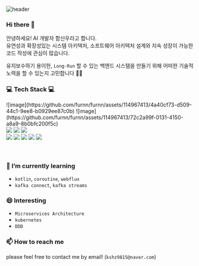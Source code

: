 ![header](https://capsule-render.vercel.app/api?type=waving&&color=gradient&height=100&section=header&fontSize=90)
### Hi there 👋
안녕하세요! AI 개발자 함신우라고 합니다.<br/>
유연성과 확장성있는 시스템 아키텍처, 소프트웨어 아키텍처 설계와 지속 성장이 가능한 코드 작성에 관심이 많습니다.

유지보수하기 용이한, `Long-Run` 할 수 있는 백엔드 시스템을 만들기 위해 어떠한 기술적 노력을 할 수 있는지 고민합니다 🤔🤔 

<!-- https://simpleicons.org/ -->
<h3>💻 Tech Stack 💻</h3>
<div>
  ![image](https://github.com/furnn/furnn/assets/114967413/4a40cf73-d509-44c1-9ee8-b0929ee87c0b)
  ![image](https://github.com/furnn/furnn/assets/114967413/72c2a99f-0131-4150-a8a9-8b0bfc200f5c)

</div>
<div>
  <img src="https://img.shields.io/badge/spring-6DB33F?style=flat-square&logo=spring&logoColor=white"/>
  <img src="https://img.shields.io/badge/mysql-4479A1?style=flat-square&logo=mysql&logoColor=white"/>
  <img src="https://img.shields.io/badge/redis-DC382D?style=flat-square&logo=redis&logoColor=white"/>
</div>
<div>
  <img src="https://img.shields.io/badge/apache kafka-232F3E?style=flat-square&logo=apachekafka&logoColor=white"/>
  <img src="https://img.shields.io/badge/docker-2496ED?style=flat-square&logo=docker&logoColor=white"/>
  <img src="https://img.shields.io/badge/kubernetes-326CE5?style=flat-square&logo=kubernetes&logoColor=white"/>
  <img src="https://img.shields.io/badge/jenkins-D24939?style=flat-square&logo=jenkins&logoColor=white"/>
  <img src="https://img.shields.io/badge/amazon AWS-232F3E?style=flat-square&logo=amazon AWS&logoColor=white"/>
</div>
<div>
</div>
<div>
</div>
<br><br>

### 🌱 I’m currently learning
* `kotlin`, `coroutine`, `webflux`
* `kafka connect`, `kafka streams`


### 😄 Interesting
* `Microservices Architecture`
* `kubernetes`
* `DDD`

### 📫 How to reach me
please feel free to contact me by email! (`kshz9815@naver.com`)

<!--
**suhongkim98/suhongkim98** is a ✨ _special_ ✨ repository because its `README.md` (this file) appears on your GitHub profile.

Here are some ideas to get you started:

- 🔭 I’m currently working on ...
- 🌱 I’m currently learning ...
- 👯 I’m looking to collaborate on ...
- 🤔 I’m looking for help with ...
- 💬 Ask me about ...
- 📫 How to reach me: ...
- 😄 Pronouns: ...
- ⚡ Fun fact: ...
-->
